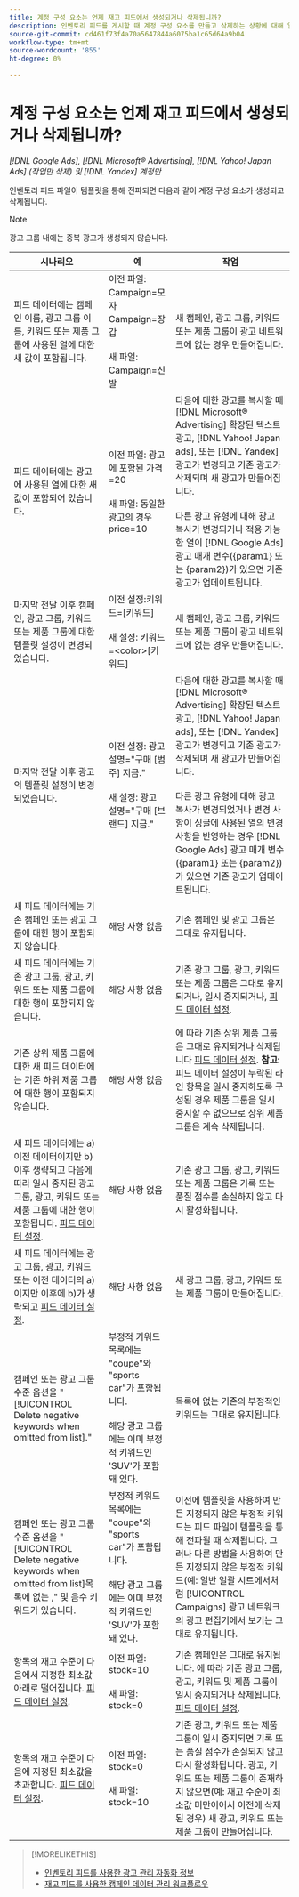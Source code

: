 ```yaml
---
title: 계정 구성 요소는 언제 재고 피드에서 생성되거나 삭제됩니까?
description: 인벤토리 피드를 게시할 때 계정 구성 요소를 만들고 삭제하는 상황에 대해 알아봅니다.
source-git-commit: cd461f73f4a70a5647844a6075ba1c65d64a9b04
workflow-type: tm+mt
source-wordcount: '855'
ht-degree: 0%

---
```


# 계정 구성 요소는 언제 재고 피드에서 생성되거나 삭제됩니까?

*[!DNL Google Ads], [!DNL Microsoft® Advertising], [!DNL Yahoo! Japan Ads] (작업만 삭제) 및 [!DNL Yandex] 계정만*

인벤토리 피드 파일이 템플릿을 통해 전파되면 다음과 같이 계정 구성 요소가 생성되고 삭제됩니다.

>[!NOTE]
>
>광고 그룹 내에는 중복 광고가 생성되지 않습니다.

| 시나리오 | 예 | 작업 |
|----|----|----|
| 피드 데이터에는 캠페인 이름, 광고 그룹 이름, 키워드 또는 제품 그룹에 사용된 열에 대한 새 값이 포함됩니다. | 이전 파일:<br>Campaign=모자<br>Campaign=장갑<br><br>새 파일:<br>Campaign=신발 | 새 캠페인, 광고 그룹, 키워드 또는 제품 그룹이 광고 네트워크에 없는 경우 만들어집니다. |
| 피드 데이터에는 광고에 사용된 열에 대한 새 값이 포함되어 있습니다. | 이전 파일: 광고에 포함된 가격=20<br><br>새 파일: 동일한 광고의 경우 price=10 | 다음에 대한 광고를 복사할 때 [!DNL Microsoft® Advertising] 확장된 텍스트 광고, [!DNL Yahoo! Japan ads], 또는 [!DNL Yandex] 광고가 변경되고 기존 광고가 삭제되며 새 광고가 만들어집니다.<br><br>다른 광고 유형에 대해 광고 복사가 변경되거나 적용 가능한 열이 [!DNL Google Ads] 광고 매개 변수({param1} 또는 {param2})가 있으면 기존 광고가 업데이트됩니다. |
| 마지막 전달 이후 캠페인, 광고 그룹, 키워드 또는 제품 그룹에 대한 템플릿 설정이 변경되었습니다. | 이전 설정:키워드=[키워드]<br><br>새 설정: 키워드=&lt;color>[키워드] | 새 캠페인, 광고 그룹, 키워드 또는 제품 그룹이 광고 네트워크에 없는 경우 만들어집니다. |
| 마지막 전달 이후 광고의 템플릿 설정이 변경되었습니다. | 이전 설정: 광고 설명=&quot;구매 [범주] 지금.&quot;<br><br>새 설정: 광고 설명=&quot;구매 [브랜드] 지금.&quot; | 다음에 대한 광고를 복사할 때 [!DNL Microsoft® Advertising] 확장된 텍스트 광고, [!DNL Yahoo! Japan ads], 또는 [!DNL Yandex] 광고가 변경되고 기존 광고가 삭제되며 새 광고가 만들어집니다.<br><br>다른 광고 유형에 대해 광고 복사가 변경되었거나 변경 사항이 싱글에 사용된 열의 변경 사항을 반영하는 경우 [!DNL Google Ads] 광고 매개 변수({param1} 또는 {param2})가 있으면 기존 광고가 업데이트됩니다. |
| 새 피드 데이터에는 기존 캠페인 또는 광고 그룹에 대한 행이 포함되지 않습니다. | 해당 사항 없음 | 기존 캠페인 및 광고 그룹은 그대로 유지됩니다. |
| 새 피드 데이터에는 기존 광고 그룹, 광고, 키워드 또는 제품 그룹에 대한 행이 포함되지 않습니다. | 해당 사항 없음 | 기존 광고 그룹, 광고, 키워드 또는 제품 그룹은 그대로 유지되거나, 일시 중지되거나, [피드 데이터 설정](feed-settings-manage.md#feed-data-settings). |
| 기존 상위 제품 그룹에 대한 새 피드 데이터에는 기존 하위 제품 그룹에 대한 행이 포함되지 않습니다. | 해당 사항 없음 | 에 따라 기존 상위 제품 그룹은 그대로 유지되거나 삭제됩니다 [피드 데이터 설정](feed-settings-manage.md#feed-data-settings). <b>참고:</b> 피드 데이터 설정이 누락된 라인 항목을 일시 중지하도록 구성된 경우 제품 그룹을 일시 중지할 수 없으므로 상위 제품 그룹은 계속 삭제됩니다. |
| 새 피드 데이터에는 a) 이전 데이터이지만 b) 이후 생략되고 다음에 따라 일시 중지된 광고 그룹, 광고, 키워드 또는 제품 그룹에 대한 행이 포함됩니다. [피드 데이터 설정](feed-settings-manage.md#feed-data-settings). | 해당 사항 없음 | 기존 광고 그룹, 광고, 키워드 또는 제품 그룹은 기록 또는 품질 점수를 손실하지 않고 다시 활성화됩니다. |
| 새 피드 데이터에는 광고 그룹, 광고, 키워드 또는 이전 데이터의 a)이지만 이후에 b)가 생략되고 [피드 데이터 설정](feed-settings-manage.md#feed-data-settings). | 해당 사항 없음 | 새 광고 그룹, 광고, 키워드 또는 제품 그룹이 만들어집니다. |
| 캠페인 또는 광고 그룹 수준 옵션을 &quot;[!UICONTROL Delete negative keywords when omitted from list].&quot; | 부정적 키워드 목록에는 &quot;coupe&quot;와 &quot;sports car&quot;가 포함됩니다.<br><br>해당 광고 그룹에는 이미 부정적 키워드인 &#39;SUV&#39;가 포함돼 있다. | 목록에 없는 기존의 부정적인 키워드는 그대로 유지됩니다. |
| 캠페인 또는 광고 그룹 수준 옵션을 &quot;[!UICONTROL Delete negative keywords when omitted from list]목록에 없는 ,&quot; 및 음수 키워드가 있습니다. | 부정적 키워드 목록에는 &quot;coupe&quot;와 &quot;sports car&quot;가 포함됩니다.<br><br>해당 광고 그룹에는 이미 부정적 키워드인 &#39;SUV&#39;가 포함돼 있다. | 이전에 템플릿을 사용하여 만든 지정되지 않은 부정적 키워드는 피드 파일이 템플릿을 통해 전파될 때 삭제됩니다. 그러나 다른 방법을 사용하여 만든 지정되지 않은 부정적 키워드(예: 일반 일괄 시트에서처럼 [!UICONTROL Campaigns] 광고 네트워크의 광고 편집기에서 보기는 그대로 유지됩니다. |  | 게시된 피드 파일의 구성 요소에 대해 예약된 종료 날짜가 발생합니다. | 해당 사항 없음 | 기존 캠페인은 그대로 유지됩니다. 기존 광고 그룹, 광고 및 키워드는 상태에 따라 그대로 유지되거나, 일시 중지되거나, 삭제됩니다. [피드 데이터 설정](feed-settings-manage.md#feed-data-settings). |
| 항목의 재고 수준이 다음에서 지정한 최소값 아래로 떨어집니다. [피드 데이터 설정](feed-settings-manage.md#feed-data-settings). | 이전 파일: stock=10<br><br>새 파일: stock=0 | 기존 캠페인은 그대로 유지됩니다. 에 따라 기존 광고 그룹, 광고, 키워드 및 제품 그룹이 일시 중지되거나 삭제됩니다. [피드 데이터 설정](feed-settings-manage.md#feed-data-settings). |
| 항목의 재고 수준이 다음에 지정된 최소값을 초과합니다. [피드 데이터 설정](feed-settings-manage.md#feed-data-settings). | 이전 파일: stock=0<br><br> 새 파일: stock=10 | 기존 광고, 키워드 또는 제품 그룹이 일시 중지되면 기록 또는 품질 점수가 손실되지 않고 다시 활성화됩니다. 광고, 키워드 또는 제품 그룹이 존재하지 않으면(예: 재고 수준이 최소값 미만이어서 이전에 삭제된 경우) 새 광고, 키워드 또는 제품 그룹이 만들어집니다. |

>[!MORELIKETHIS]
>
>* [인벤토리 피드를 사용한 광고 관리 자동화 정보](inventory-feeds-about.md)
>* [재고 피드를 사용한 캠페인 데이터 관리 워크플로우](inventory-feeds-workflow.md)

